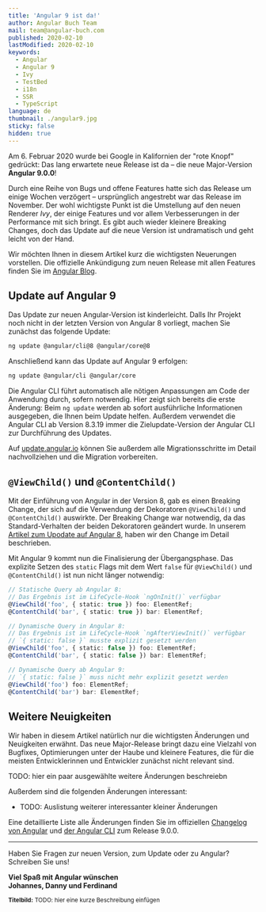 ```yaml
---
title: 'Angular 9 ist da!'
author: Angular Buch Team
mail: team@angular-buch.com
published: 2020-02-10
lastModified: 2020-02-10
keywords:
  - Angular
  - Angular 9
  - Ivy
  - TestBed
  - i18n
  - SSR
  - TypeScript
language: de
thumbnail: ./angular9.jpg
sticky: false
hidden: true
---
```


Am 6. Februar 2020 wurde bei Google in Kalifornien der "rote Knopf" gedrückt: Das lang erwartete neue Release ist da – die neue Major-Version **Angular 9.0.0**!

Durch eine Reihe von Bugs und offene Features hatte sich das Release um einige Wochen verzögert – ursprünglich angestrebt war das Release im November.
Der wohl wichtigste Punkt ist die Umstellung auf den neuen Renderer _Ivy_, der einige Features und vor allem Verbesserungen in der Performance mit sich bringt.
Es gibt auch wieder kleinere Breaking Changes, doch das Update auf die neue Version ist undramatisch und geht leicht von der Hand.

Wir möchten Ihnen in diesem Artikel kurz die wichtigsten Neuerungen vorstellen.
Die offizielle Ankündigung zum neuen Release mit allen Features finden Sie im [Angular Blog](https://blog.angular.io/23c97b63cfa3).

## Update auf Angular 9

Das Update zur neuen Angular-Version ist kinderleicht. Dalls Ihr Projekt noch nicht in der letzten Version von Angular 8 vorliegt, machen Sie zunächst das folgende Update:

```sh
ng update @angular/cli@8 @angular/core@8
```

Anschließend kann das Update auf Angular 9 erfolgen:

```sh
ng update @angular/cli @angular/core
```

Die Angular CLI führt automatisch alle nötigen Anpassungen am Code der Anwendung durch, sofern notwendig.
Hier zeigt sich bereits die erste Änderung: Beim `ng update` werden ab sofort ausführliche Informationen ausgegeben, die Ihnen beim Update helfen.
Außerdem verwendet die Angular CLI ab Version 8.3.19 immer die Zielupdate-Version der Angular CLI zur Durchführung des Updates.

Auf [update.angular.io](https://update.angular.io) können Sie außerdem alle Migrationsschritte im Detail nachvollziehen und die Migration vorbereiten.

## `@ViewChild()` und `@ContentChild()`

Mit der Einführung von Angular in der Version 8, gab es einen Breaking Change, der sich auf die Verwendung der Dekoratoren `@ViewChild()` und `@ContentChild()` auswirkte.
Der Breaking Change war notwendig, da das Standard-Verhalten der beiden Dekoratoren geändert wurde.
In unserem [Artikel zum Upodate auf Angular 8](https://angular-buch.com/blog/2019-06-angular8#breaking-change-viewchild-und-contentchild-), haben wir den Change im Detail beschrieben.

Mit Angular 9 kommt nun die Finalisierung der Übergangsphase.
Das explizite Setzen des `static` Flags mit dem Wert `false` für `@ViewChild()` und `@ContentChild()` ist nun nicht länger notwendig:

```ts
// Statische Query ab Angular 8:
// Das Ergebnis ist im LifeCycle-Hook `ngOnInit()` verfügbar
@ViewChild('foo', { static: true }) foo: ElementRef;
@ContentChild('bar', { static: true }) bar: ElementRef;

// Dynamische Query in Angular 8:
// Das Ergebnis ist im LifeCycle-Hook `ngAfterViewInit()` verfügbar
// `{ static: false }` musste explizit gesetzt werden
@ViewChild('foo', { static: false }) foo: ElementRef;
@ContentChild('bar', { static: false }) bar: ElementRef;

// Dynamische Query ab Angular 9:
// `{ static: false }` muss nicht mehr explizit gesetzt werden
@ViewChild('foo') foo: ElementRef;
@ContentChild('bar') bar: ElementRef;
```

## Weitere Neuigkeiten

Wir haben in diesem Artikel natürlich nur die wichtigsten Änderungen und Neuigkeiten erwähnt.
Das neue Major-Release bringt dazu eine Vielzahl von Bugfixes, Optimierungen unter der Haube und kleinere Features, die für die meisten Entwicklerinnen und Entwickler zunächst nicht relevant sind.

TODO: hier ein paar ausgewählte weitere Änderungen beschreiebn

Außerdem sind die folgenden Änderungen interessant:

- TODO: Auslistung weiterer interessanter kleiner Änderungen

Eine detaillierte Liste alle Änderungen finden Sie im offiziellen [Changelog von Angular](https://github.com/angular/angular/blob/master/CHANGELOG.md#900-2020-02-06) und [der Angular CLI](https://github.com/angular/angular-cli/releases/tag/v9.0.0) zum Release 9.0.0.

<hr>

Haben Sie Fragen zur neuen Version, zum Update oder zu Angular? Schreiben Sie uns!

**Viel Spaß mit Angular wünschen<br>
Johannes, Danny und Ferdinand**

<small>**Titelbild:** TODO: hier eine kurze Beschreibung einfügen</small>
